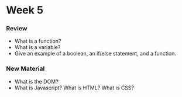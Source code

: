 # Week 5 

### Review
* What is a function?
* What is a variable?
* Give an example of a boolean, an if/else statement, and a function.

### New Material
* What is the DOM?
* What is Javascript? What is HTML? What is CSS?
